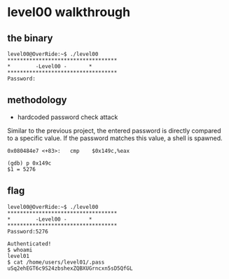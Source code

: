 # level00 walkthrough

## the binary
``` shell
level00@OverRide:~$ ./level00 
***********************************
* 	     -Level00 -		  *
***********************************
Password:
```

## methodology
- hardcoded password check attack

Similar to the previous project, the entered password is directly compared to a specific value. If the password matches this value, a shell is spawned.
``` shell
0x080484e7 <+83>:	cmp    $0x149c,%eax

(gdb) p 0x149c
$1 = 5276
```

## flag
``` shell
level00@OverRide:~$ ./level00 
***********************************
* 	     -Level00 -		  *
***********************************
Password:5276

Authenticated!
$ whoami
level01
$ cat /home/users/level01/.pass
uSq2ehEGT6c9S24zbshexZQBXUGrncxn5sD5QfGL
```
